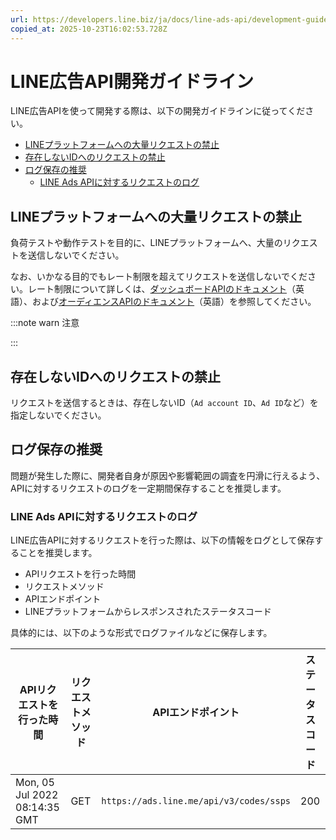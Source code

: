 ```yaml
---
url: https://developers.line.biz/ja/docs/line-ads-api/development-guidelines/
copied_at: 2025-10-23T16:02:53.728Z
---
```

# LINE広告API開発ガイドライン

LINE広告APIを使って開発する際は、以下の開発ガイドラインに従ってください。

*   [LINEプラットフォームへの大量リクエストの禁止](#prohibiting-mass-requests-to-line-platform)
*   [存在しないIDへのリクエストの禁止](#prohibiting-requests-for-non-existent-ids)
*   [ログ保存の推奨](#save-logs)
    *   [LINE Ads APIに対するリクエストのログ](#line-ads-api-logs)

## LINEプラットフォームへの大量リクエストの禁止

負荷テストや動作テストを目的に、LINEプラットフォームへ、大量のリクエストを送信しないでください。

なお、いかなる目的でもレート制限を超えてリクエストを送信しないでください。レート制限について詳しくは、[ダッシュボードAPIのドキュメント](https://ads.line.me/public-docs/certificated-ad-tech-general-partner)（英語）、および[オーディエンスAPIのドキュメント](https://ads.line.me/public-docs/data-general-partner)（英語）を参照してください。

:::note warn
注意

:::

## 存在しないIDへのリクエストの禁止

リクエストを送信するときは、存在しないID（`Ad account ID`、`Ad ID`など）を指定しないでください。

## ログ保存の推奨

問題が発生した際に、開発者自身が原因や影響範囲の調査を円滑に行えるよう、APIに対するリクエストのログを一定期間保存することを推奨します。

### LINE Ads APIに対するリクエストのログ

LINE広告APIに対するリクエストを行った際は、以下の情報をログとして保存することを推奨します。

*   APIリクエストを行った時間
*   リクエストメソッド
*   APIエンドポイント
*   LINEプラットフォームからレスポンスされたステータスコード

具体的には、以下のような形式でログファイルなどに保存します。

| APIリクエストを行った時間 | リクエストメソッド | APIエンドポイント | ステータスコード |
| --- | --- | --- | --- |
| Mon, 05 Jul 2022 08:14:35 GMT | GET | `https://ads.line.me/api/v3/codes/ssps` | 200 |